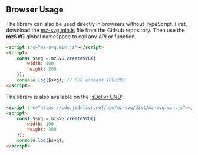 
## Browser Usage

The library can also be used directly in browsers without TypeScript. First, download the [mz-svg.min.js](https://github.com/mzusin/mz-svg/blob/main/dist/mz-svg.min.js) file from the GitHub repository. Then use the **mzSVG** global namespace to call any API or function.

```html
<script src="mz-svg.min.js"></script>
<script>
    const $svg = mzSVG.createSVG({
        width: 100,
        height: 200
    });
    console.log($svg); // SVG element 100x200
</script>
```

The library is also available on the [jsDelivr CND](https://cdn.jsdelivr.net/npm/mz-svg/dist/mz-svg.min.js):

```html
<script src="https://cdn.jsdelivr.net/npm/mz-svg/dist/mz-svg.min.js"></script>
<script>
    const $svg = mzSVG.createSVG({
        width: 100,
        height: 200
    });
    console.log($svg);
</script>
```